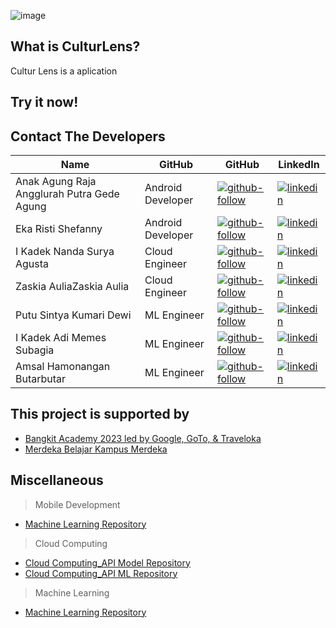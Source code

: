 ![image](https://github.com/user-attachments/assets/1538f82b-656b-43ab-9530-a1e2448edaed)

## What is CulturLens?
Cultur Lens is a aplication 


## Try it now!


## Contact The Developers
| Name | GitHub | GitHub | LinkedIn |
| ------ | ------ | ------ | ------ |
| Anak Agung Raja Angglurah Putra Gede Agung | Android Developer | [![github-follow][github-shield]][github-gr] | [![linkedin][linkedin-shield]][linkedin-gr] |
| Eka Risti Shefanny | Android Developer | [![github-follow][github-shield]][github-fanny] | [![linkedin][linkedin-shield]][linkedin-fanny] |
| I Kadek Nanda Surya Agusta | Cloud Engineer | [![github-follow][github-shield]][github-nanda] | [![linkedin][linkedin-shield]][linkedin-nanda] |
| Zaskia AuliaZaskia Aulia | Cloud Engineer | [![github-follow][github-shield]][github-kia] | [![linkedin][linkedin-shield]][linkedin-kia] |
| Putu Sintya Kumari Dewi | ML Engineer | [![github-follow][github-shield]][github-sintya] | [![linkedin][linkedin-shield]][linkedin-sintya] |
| I Kadek Adi Memes Subagia | ML Engineer | [![github-follow][github-shield]][github-memes] | [![linkedin][linkedin-shield]][linkedin-memes] |
| Amsal Hamonangan Butarbutar | ML Engineer | [![github-follow][github-shield]][github-amsal] | [![linkedin][linkedin-shield]][linkedin-amsal] |

## This project is supported by
- [Bangkit Academy 2023 led by Google, GoTo, & Traveloka](https://kampusmerdeka.kemdikbud.go.id/) 
- [Merdeka Belajar Kampus Merdeka ](https://kampusmerdeka.kemdikbud.go.id/) 

## Miscellaneous
> Mobile Development <br>
- [Machine Learning Repository][github-CulturLens-md]
> Cloud Computing <br>
- [Cloud Computing_API Model Repository][github-CulturLens-cc-API-Model]
- [Cloud Computing_API ML Repository][github-CulturLens-ml-cc-API-ML]
> Machine Learning <br>
- [Machine Learning Repository][github-CulturLens-ml]



[//]: # (LINKS)

[github-CulturLens-md]: https://github.com/CulturLens/culturlens-android
[github-CulturLens-cc-API-Model]:https://github.com/CulturLens/API-CulturLens
[github-CulturLens-ml-cc-API-ML]:https://github.com/CulturLens/API-ML
[github-CulturLens-ml]:https://github.com/CulturLens/Machine_Learning

[github-shield]: https://img.shields.io/badge/github-0077B5?style=for-the-badge&logo=github&logoColor=white

[github-gr]: https://github.com/gggungraja
[github-fanny]: https://github.com/ershefanny
[github-nanda]: https://github.com/Nandasurya022
[github-kia]: https://github.com/zaskiaAulia21
[github-sintya]: https://github.com/putusintyakdewi
[github-memes]: https://github.com/adimemes
[github-amsal]: https://github.com/Xenzirooo

[github-follow-gr]: https://img.shields.io/github/followers/gggungraja?style=for-the-badge
[github-follow-fanny]: https://img.shields.io/github/followers/ershefanny?style=social&
[github-follow-nanda]: https://img.shields.io/github/followers/Nandasurya022?style=social&
[github-follow-kia]: https://img.shields.io/github/followers/zaskiaAulia21?style=social&
[github-follow-sintya]: https://img.shields.io/github/followers/putusintyakdewi?style=social&
[github-follow-memes]: https://img.shields.io/github/followers/adimemes?style=social&
[github-follow-amsal]: https://img.shields.io/github/followers/Xenzirooo?style=social&

[linkedin-shield]: https://img.shields.io/badge/LinkedIn-0077B5?style=for-the-badge&logo=linkedin&logoColor=white

[linkedin-gr]: https://www.linkedin.com/in/rajaanggurah/
[linkedin-fanny]: https://www.linkedin.com/in/eka-risti-shefanny-ab90201b8
[linkedin-nanda]: http://linkedin.com/in/nanda-surya
[linkedin-kia]: https://www.linkedin.com/in/zaskia-aulia-41b971263
[linkedin-sintya]: https://www.linkedin.com/in/putu-sintya-kumari-dewi-4aa7a7265
[linkedin-memes]: https://www.linkedin.com/in/adimemes/
[linkedin-amsal]: https://www.linkedin.com/in/amsal-hamonangan-butarbutar/


